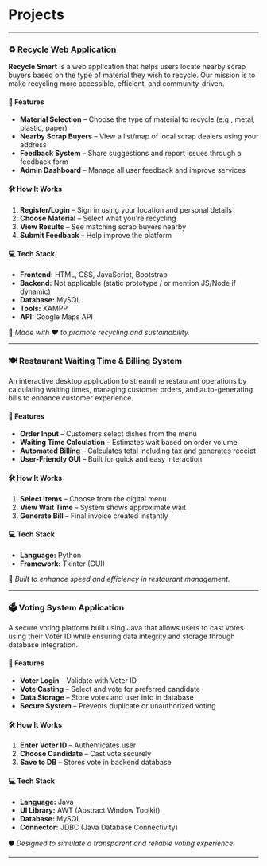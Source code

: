 # Projects

---

### ♻️ **Recycle Web Application**

**Recycle Smart** is a web application that helps users locate nearby scrap buyers based on the type of material they wish to recycle. Our mission is to make recycling more accessible, efficient, and community-driven.

#### 🔧 Features

* **Material Selection** – Choose the type of material to recycle (e.g., metal, plastic, paper)
* **Nearby Scrap Buyers** – View a list/map of local scrap dealers using your address
* **Feedback System** – Share suggestions and report issues through a feedback form
* **Admin Dashboard** – Manage all user feedback and improve services

#### 🛠️ How It Works

1. **Register/Login** – Sign in using your location and personal details
2. **Choose Material** – Select what you're recycling
3. **View Results** – See matching scrap buyers nearby
4. **Submit Feedback** – Help improve the platform

#### 💻 Tech Stack

* **Frontend:** HTML, CSS, JavaScript, Bootstrap
* **Backend:** Not applicable (static prototype / or mention JS/Node if dynamic)
* **Database:** MySQL
* **Tools:** XAMPP
* **API:** Google Maps API

🚀 *Made with ❤️ to promote recycling and sustainability.*

---

### 🍽️ **Restaurant Waiting Time & Billing System**

An interactive desktop application to streamline restaurant operations by calculating waiting times, managing customer orders, and auto-generating bills to enhance customer experience.

#### 🔧 Features

* **Order Input** – Customers select dishes from the menu
* **Waiting Time Calculation** – Estimates wait based on order volume
* **Automated Billing** – Calculates total including tax and generates receipt
* **User-Friendly GUI** – Built for quick and easy interaction

#### 🛠️ How It Works

1. **Select Items** – Choose from the digital menu
2. **View Wait Time** – System shows approximate wait
3. **Generate Bill** – Final invoice created instantly

#### 💻 Tech Stack

* **Language:** Python
* **Framework:** Tkinter (GUI)

🍴 *Built to enhance speed and efficiency in restaurant management.*

---

### 🗳️ **Voting System Application**

A secure voting platform built using Java that allows users to cast votes using their Voter ID while ensuring data integrity and storage through database integration.

#### 🔧 Features

* **Voter Login** – Validate with Voter ID
* **Vote Casting** – Select and vote for preferred candidate
* **Data Storage** – Store votes and user info in database
* **Secure System** – Prevents duplicate or unauthorized voting

#### 🛠️ How It Works

1. **Enter Voter ID** – Authenticates user
2. **Choose Candidate** – Cast vote securely
3. **Save to DB** – Stores vote in backend database

#### 💻 Tech Stack

* **Language:** Java
* **UI Library:** AWT (Abstract Window Toolkit)
* **Database:** MySQL
* **Connector:** JDBC (Java Database Connectivity)

🛡️ *Designed to simulate a transparent and reliable voting experience.*

---
